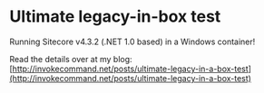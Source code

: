 # Ultimate legacy-in-box test

Running Sitecore v4.3.2 (.NET 1.0 based) in a Windows container!

Read the details over at my blog: [http://invokecommand.net/posts/ultimate-legacy-in-a-box-test](http://invokecommand.net/posts/ultimate-legacy-in-a-box-test)

